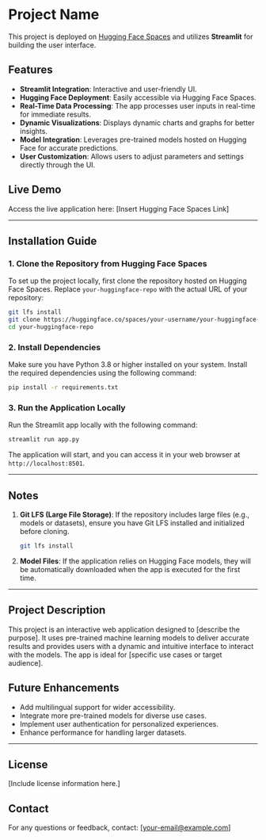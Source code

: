 # Project Name

This project is deployed on [Hugging Face Spaces](https://huggingface.co/spaces) and utilizes **Streamlit** for building the user interface.

## Features
- **Streamlit Integration**: Interactive and user-friendly UI.
- **Hugging Face Deployment**: Easily accessible via Hugging Face Spaces.
- **Real-Time Data Processing**: The app processes user inputs in real-time for immediate results.
- **Dynamic Visualizations**: Displays dynamic charts and graphs for better insights.
- **Model Integration**: Leverages pre-trained models hosted on Hugging Face for accurate predictions.
- **User Customization**: Allows users to adjust parameters and settings directly through the UI.

## Live Demo
Access the live application here: [Insert Hugging Face Spaces Link]

---

## Installation Guide

### 1. Clone the Repository from Hugging Face Spaces
To set up the project locally, first clone the repository hosted on Hugging Face Spaces. Replace `your-huggingface-repo` with the actual URL of your repository:

```bash
git lfs install
git clone https://huggingface.co/spaces/your-username/your-huggingface-repo
cd your-huggingface-repo
```

### 2. Install Dependencies
Make sure you have Python 3.8 or higher installed on your system. Install the required dependencies using the following command:

```bash
pip install -r requirements.txt
```

### 3. Run the Application Locally
Run the Streamlit app locally with the following command:

```bash
streamlit run app.py
```

The application will start, and you can access it in your web browser at `http://localhost:8501`.

---

## Notes

1. **Git LFS (Large File Storage)**: If the repository includes large files (e.g., models or datasets), ensure you have Git LFS installed and initialized before cloning.
   ```bash
   git lfs install
   ```
2. **Model Files**: If the application relies on Hugging Face models, they will be automatically downloaded when the app is executed for the first time.

---

## Project Description
This project is an interactive web application designed to [describe the purpose]. It uses pre-trained machine learning models to deliver accurate results and provides users with a dynamic and intuitive interface to interact with the models. The app is ideal for [specific use cases or target audience].

## Future Enhancements
- Add multilingual support for wider accessibility.
- Integrate more pre-trained models for diverse use cases.
- Implement user authentication for personalized experiences.
- Enhance performance for handling larger datasets.

---

## License
[Include license information here.]

## Contact
For any questions or feedback, contact: [your-email@example.com]

